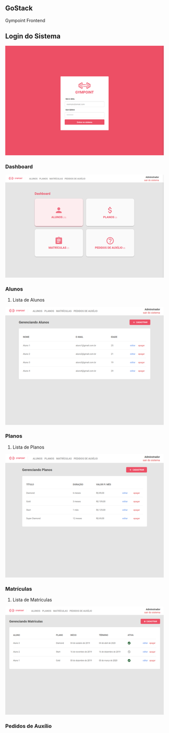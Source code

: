 ## GoStack
Gympoint Frontend

## Login do Sistema

![Login](https://github.com/brvictorsa/gympoint/blob/master/frontend/src/assets/screenshots/login-page.png)

### Dashboard

![Dashboard](https://github.com/brvictorsa/gympoint/blob/master/frontend/src/assets/screenshots/dashboard-page.png)

### Alunos

1. Lista de Alunos

![Lista](https://github.com/brvictorsa/gympoint/blob/master/frontend/src/assets/screenshots/lista-de-alunos.png)

### Planos

1. Lista de Planos

![Lista](https://github.com/brvictorsa/gympoint/blob/master/frontend/src/assets/screenshots/lista-de-planos.png)

### Matrículas

1. Lista de Matrículas

![Lista](https://github.com/brvictorsa/gympoint/blob/master/frontend/src/assets/screenshots/lista-de-matriculas.png)

### Pedidos de Auxílio
